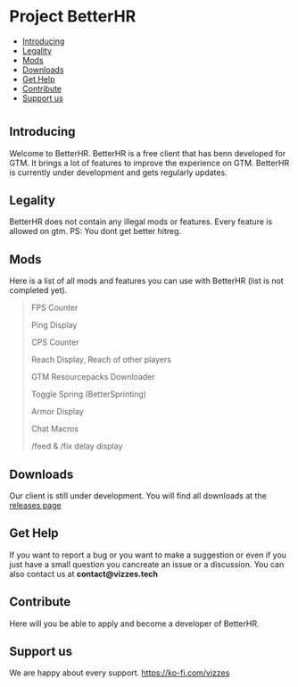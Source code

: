 # Project BetterHR

- [Introducing](#introducing)
- [Legality](#legality)
- [Mods](#mods)
- [Downloads](#downloads)
- [Get Help](#get-help)
- [Contribute](#contribute)
- [Support us](#support-us)

#

## Introducing
Welcome to BetterHR. BetterHR is a free client that has benn developed for GTM. It brings a lot of features to improve the experience on GTM. BetterHR is currently under development and gets regularly updates.

## Legality
BetterHR does not contain any illegal mods or features. Every feature is allowed on gtm.
PS: You dont get better hitreg.

## Mods
Here is a list of all mods and features you can use with BetterHR (list is not completed yet).
> FPS Counter
>
> Ping Display
> 
> CPS Counter
> 
> Reach Display,
> Reach of other players
> 
> GTM Resourcepacks Downloader
> 
> Toggle Spring (BetterSprinting)
> 
> Armor Display
> 
> Chat Macros
> 
> /feed & /fix delay display

## Downloads
Our client is still under development.
You will find all downloads at the [releases page](https://github.com/VizzesStudios/Project-BetterHR/releases)

## Get Help
If you want to report a bug or you want to make a suggestion or even if you just have a small question you cancreate an issue or a discussion.
You can also contact us at __contact@vizzes.tech__

## Contribute
Here will you be able to apply and become a developer of BetterHR.

## Support us
We are happy about every support.
https://ko-fi.com/vizzes
